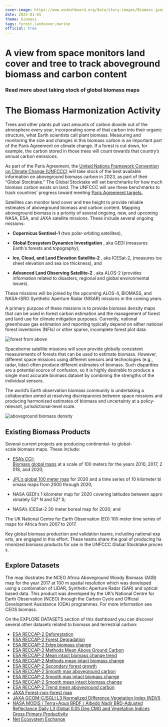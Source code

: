 ```yaml
---
cover-image: https://www.eodashboard.org/data/story-images/Biomass.jpeg
date: 2025-01-01
theme: biomass
tags: forest,landcover,marine
official: true
---
```


#   A view from space monitors land cover and tree to track aboveground biomass and carbon content <!--{ as="img" mode="hero" src="https://www.eodashboard.org/data/story-images/Biomass.jpeg" }-->
### Read more about taking stock of global biomass maps <!--{ style="font-size:1.5rem;opacity:0.7;margin-top:1rem;" }-->

#   The Biomass Harmonization Activity

Trees and other plants pull vast amounts of carbon dioxide out of the atmosphere every year, incorporating some of that carbon into their organic structure, what Earth scientists call plant biomass. Measuring and monitoring the size and changes in this biomass carbon is an important part of the Paris Agreement on climate change. If a forest is cut down, for example, the carbon stored in those trees will count towards that country’s annual carbon emissions.

As part of the Paris Agreement, the [United Nations Framework Convention on Climate Change (UNFCCC)](https://unfccc.int/) will take stock of the best available information on aboveground biomass carbon in 2023, as part of their “Global Stocktake.” The Global Stocktake will set benchmarks for how much biomass carbon exists on land. The UNFCCC will use these benchmarks to track countries’ progress toward meeting [Paris Agreement targets.](https://unfccc.int/process-and-meetings/the-paris-agreement/the-paris-agreement)

Satellites can monitor land cover and tree height to provide reliable estimates of aboveground biomass and carbon content. Mapping aboveground biomass is a priority of several ongoing, new, and upcoming NASA, ESA, and JAXA satellite missions. These include several ongoing missions: 



- **Copernicus Sentinel-1** (two polar-orbiting satellites),

- **Global Ecosystem Dynamics Investigation** , aka GEDI (measures Earth's forests and topography),

- **Ice, Cloud, and Land Elevation Satellite-2** , aka ICESat-2, (measures ice sheet elevation and sea ice thickness), and

- **Advanced Land Observing Satellite-2** , aka ALOS-2 (provides information related to disasters, regional and global environmental issues).

These missions will be joined by the upcoming ALOS-4, BIOMASS, and NASA-ISRO Synthetic Aperture Radar (NISAR) missions in the coming years.

A primary purpose of these missions is to provide biomass density maps that can be used in forest carbon estimation and the management of forest and land use for climate mitigation purposes. Currently, national greenhouse gas estimation and reporting typically depend on either national forest inventories (NFIs) or other sparse, incomplete forest plot data. 

![forest from above](https://www.eodashboard.org/data/story-images/2-biomass.jpg)

Spaceborne satellite missions will soon provide globally consistent measurements of forests that can be used to estimate biomass. However, different space missions using different sensors and technologies (e.g., radar, lidar) often produce different estimates of biomass. Such disparities are a potential source of confusion, so it is highly desirable to produce a single most accurate biomass dataset by combining the strengths of the individual sensors.

The world’s Earth observation biomass community is undertaking a collaboration aimed at resolving discrepancies between space missions and producing harmonized estimates of biomass and uncertainty at a policy-relevant, jurisdictional-level scale. 

![aboveground biomass density](https://www.eodashboard.org/data/story-images/Biomass_Figure1.png)

## Existing Biomass Products

Several current projects are producing continental- to global-scale biomass maps. These include:

- [ESA’s CCI-Biomass global maps](https://climate.esa.int/en/projects/biomass/) at a scale of 100 meters for the years 2010, 2017, 2018, and 2020;

- [JPL’s global 100 meter map](https://ceos.org/gst/jpl-biomass.html) for 2020 and a time series of 10 kilometer biomass maps from 2000 through 2020;

- NASA GEDI’s 1 kilometer map for 2020 covering latitudes between approximately 52° N and 52° S;

-  NASA’s ICESat-2 30 meter boreal map for 2020; and

The UK National Centre for Earth Observation (EO) 100 meter time series of maps for Africa from 2007 to 2017.

Key global biomass production and validation teams, including national experts, are engaged in this effort. These teams share the goal of producing harmonized biomass products for use in the UNFCCC Global Stocktake process.

## Explore Datasets

The map illustrates the NCEO Africa Aboveground Woody Biomass (AGB) map for the year 2017 at 100 m spatial resolution which was developed using a combination of LiDAR, Synthetic Aperture Radar (SAR) and optical based data. This product was developed by the UK’s National Centre for Earth Observation (NCEO) through the Carbon Cycle and Official Development Assistance (ODA) programmes. For more information see CEOS biomass.

On the EXPLORE DATASETS section of this dashboard you can discover several other datasets related to biomass and terrestrial carbon:


- [ESA RECCAP-2 Deforestation](https://eodashboard.org/explore?poi=World-RECCAP2_6&x=-5095206.67577&y=-696587.89035&z=5.12625&search=World%3A+Deforestation+%28CCI+RECCAP2%29)
- [ESA RECCAP-2 Forest Degradation](https://eodashboard.org/explore?poi=World-RECCAP2_7&x=-5095206.67577&y=-696587.89035&z=5.12625&search=World%3A+Degradation+%28CCI+RECCAP2%29)
- [ESA RECCAP-2 Edge biomass change](https://eodashboard.org/explore?poi=World-RECCAP2_8&x=-5151174.45378&y=-689125.51994&z=5.18758&search=World%3A+Edge+biomass+change+%28CCI+RECCAP2%29)
- [ESA RECCAP-2 Methods Mean Above Ground Carbon](https://eodashboard.org/explore?x=-5151174.45378&y=-689125.51994&z=5.18758&poi=World-RECCAP2_1&search=World%3A+Methods+mean+aboveground+carbon+%28CCI+RECCAP2%29)
- [ESA RECCAP-2 Mean intact biomass change trend](https://eodashboard.org/explore?x=-5151174.45378&y=-689125.51994&z=5.18758&poi=World-RECCAP2_12&search=World%3A+Mean+intact+biomass+change+trend+%28CCI+RECCAP2%29)
- [ESA RECCAP-2 Methods mean intact biomass change](https://eodashboard.org/explore?x=-5151174.45378&y=-689125.51994&z=5.18758&poi=World-RECCAP2_9&search=World%3A+Methods+mean+intact+biomass+change+%28CCI+RECCAP2%29)
- [ESA RECCAP-2 Secondary forest growth](https://eodashboard.org/explore?x=-5151174.45378&y=-689125.51994&z=5.18758&poi=World-RECCAP2_5&search=World%3A+Secondary+forest+growth+%28CCI+RECCAP2%29)
- [ESA RECCAP-2 Smooth max aboveground carbon](https://eodashboard.org/explore?x=-5212808.46578&y=-675386.61818&z=5.10091&poi=World-RECCAP2_2&search=World%3A+Smooth+max+aboveground+carbon+%28CCI+RECCAP2%29)
- [ESA RECCAP-2 Smooth max intact biomass change](https://eodashboard.org/explore?x=-5151174.45378&y=-689125.51994&z=5.18758&poi=World-RECCAP2_10&search=World%3A+Smooth+max+intact+biomass+change+%28CCI+RECCAP2%29)
- [ESA RECCAP-2 Smooth mean intact biomass change](https://eodashboard.org/explore?x=-5212808.46578&y=-675386.61818&z=5.10091&poi=World-RECCAP2_3&search=World%3A+Smooth+mean+aboveground+carbon+%28CCI+RECCAP2%29)
- [ESA RECCAP-2 Trend mean aboveground carbon](https://eodashboard.org/explore?x=-5212808.46578&y=-675386.61818&z=5.10091&poi=World-RECCAP2_4&search=World%3A+Trend+mean+aboveground+carbon+%28CCI+RECCAP2%29)
- [JAXA Forest-non-forest map](https://eodashboard.org/explore?poi=World-FNF&x=-62427.30749&y=-1614669.20825&z=4.29849&search=World%3A+Forest%2Fnon-forest+map+PALSAR2)
- [JAXA GCOM-C/SGLI L3 Normalized Difference Vegetation Index (NDVI)](https://eodashboard.org/explore?poi=World-E10e&x=-5147073.97998&y=-675971.91814&z=5.18091&search=Global%3A+NDVI)
- [NASA MODIS / Terra+Aqua BRDF / Albedo Nadir BRD-Adjusted Reflectance Daily L3 Global 0.05 Deg CMG and Vegetation Indices Gross Primary Productivity](https://eodashboard.org/explore?poi=World-ESDC_kndvi&x=4363439.81772&y=-466124.06729&z=3.74777&search=World%3A+KNDVI)
- [Net Ecosystem Exchange](https://eodashboard.org/explore?x=4363439.81772&y=-466124.06729&z=3.74777&poi=World-ESDC_net_ecosystem_exchange&search=World%3A+Net+Ecosystem+Exchange)







